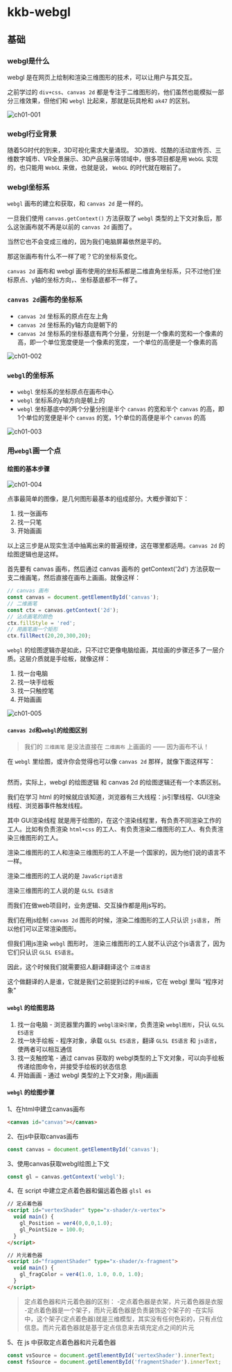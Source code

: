 # kkb-webgl

## 基础

### webgl是什么

webgl 是在网页上绘制和渲染三维图形的技术，可以让用户与其交互。

之前学过的 `div+css`、`canvas 2d` 都是专注于二维图形的，他们虽然也能模拟一部分三维效果，但他们和 `webgl` 比起来，那就是玩具枪和 `ak47` 的区别。

![ch01-001](assets/screenshots/ch01-001.jpg)

### webgl行业背景

随着5G时代的到来，3D可视化需求大量涌现。 3D游戏、炫酷的活动宣传页、三维数字城市、VR全景展示、3D产品展示等领域中，很多项目都是用 `WebGL` 实现的，也只能用 `WebGL` 来做，也就是说， `WebGL` 的时代就在眼前了。

### webgl坐标系

`webgl` 画布的建立和获取，和 `canvas 2d` 是一样的。

一旦我们使用 `canvas.getContext()` 方法获取了 `webgl` 类型的上下文对象后，那么这张画布就不再是以前的 `canvas 2d` 画图了。

当然它也不会变成三维的，因为我们电脑屏幕依然是平的。

那这张画布有什么不一样了呢？它的坐标系变化。

`canvas 2d` 画布和 webgl 画布使用的坐标系都是二维直角坐标系，只不过他们坐标原点、y轴的坐标方向，、坐标基底都不一样了。

### `canvas 2d`画布的坐标系

- `canvas 2d` 坐标系的原点在左上角
- `canvas 2d` 坐标系的y轴方向是朝下的
- `canvas 2d` 坐标系的坐标基底有两个分量，分别是一个像素的宽和一个像素的高，即一个单位宽度便是一个像素的宽度，一个单位的高便是一个像素的高

![ch01-002](assets/screenshots/ch01-002.png)

### `webgl`的坐标系

- `webgl` 坐标系的坐标原点在画布中心
- `webgl` 坐标系的y轴方向是朝上的
- `webgl` 坐标基底中的两个分量分别是半个 `canvas` 的宽和半个 `canvas` 的高，即1个单位的宽便是半个 `canvas` 的宽，1个单位的高便是半个 `canvas` 的高

![ch01-003](assets/screenshots/ch01-003.png)

### 用`webgl`画一个点

#### 绘图的基本步骤

![ch01-004](assets/screenshots/ch01-004.jpg)

点事最简单的图像，是几何图形最基本的组成部分。大概步骤如下：

1. 找一张画布
2. 找一只笔
3. 开始画画

以上这三步是从现实生活中抽离出来的普遍规律，这在哪里都适用。`canvas 2d` 的绘图逻辑也是这样。

首先要有 canvas 画布，然后通过 canvas 画布的 getContext('2d') 方法获取一支二维画笔，然后直接在画布上画画。就像这样：

```javascript
// canvas 画布
const canvas = document.getElementById('canvas');
// 二维画笔
const ctx = canvas.getContext('2d');
// 沾点画笔的颜色
ctx.fillStyle = 'red';
// 用画笔画一个矩形
ctx.fillRect(20,20,300,20);
```

`webgl` 的绘图逻辑亦是如此，只不过它更像电脑绘画，其绘画的步骤还多了一层介质。这层介质就是手绘板，就像这样：

1. 找一台电脑
2. 找一块手绘板
3. 找一只触控笔
4. 开始画画

![ch01-005](assets/screenshots/ch01-005.jpg)

#### `canvas 2d`和`webgl`的绘图区别

> 我们的 `三维画笔` 是没法直接在 `二维画布` 上画画的 —— 因为画布不认！

在 `webgl` 里绘图，或许你会觉得也可以像 `canvas 2d` 那样，就像下面这样写：

```javascript

```

然而，实际上，webgl 的绘图逻辑 和 canvas 2d 的绘图逻辑还有一个本质区别。

我们在学习 html 的时候就应该知道，浏览器有三大线程：js引擎线程、GUI渲染线程、浏览器事件触发线程。

其中 GUI渲染线程 就是用于绘图的，在这个渲染线程里，有负责不同渲染工作的工人。比如有负责渲染 `html+css` 的工人、有负责渲染二维图形的工人、有负责渲染三维图形的工人。

渲染二维图形的工人和渲染三维图形的工人不是一个国家的，因为他们说的语言不一样。

渲染二维图形的工人说的是 `JavaScript语言`

渲染三维图形的工人说的是 `GLSL ES语言`

而我们在做web项目时，业务逻辑、交互操作都是用js写的。

我们在用js绘制 `canvas 2d` 图形的时候，渲染二维图形的工人只认识 `js语言`， 所以他们可以正常渲染图形。

但我们用js渲染 `webgl` 图形时， 渲染三维图形的工人就不认识这个js语言了，因为它们只认识 `GLSL ES语言`。

因此，这个时候我们就需要招人翻译翻译这个 `三维语言`

这个做翻译的人是谁，它就是我们之前提到过的`手绘板`，它在 webgl 里叫 “程序对象”

#### `webgl` 的绘图思路

1. 找一台电脑 - 浏览器里内置的 `webgl渲染引擎`，负责渲染 `webgl图形`，只认 `GLSL ES语言`
2. 找一块手绘板 - 程序对象，承载 `GLSL ES语言`，翻译 `GLSL ES语言` 和 `js语言`，使两者可以相互通信
3. 找一支触控笔 - 通过 canvas 获取的 webgl类型的上下文对象，可以向手绘板传递绘图命令，并接受手绘板的状态信息
4. 开始画画 - 通过 webgl 类型的上下文对象，用js画画

#### `webgl` 的绘图步骤

1、在html中建立canvas画布

```html
<canvas id="canvas"></canvas>
```

2、在js中获取canvas画布

```js
const canvas = document.getElementById('canvas');
```

3、使用canvas获取webgl绘图上下文

```js
const gl = canvas.getContext('webgl');
```

4、在 script 中建立定点着色器和偏远着色器 `glsl es`

```html
// 定点着色器
<script id="vertexShader" type="x-shader/x-vertex">
  void main() {
    gl_Position = ver4(0,0,0,1.0);
    gl_PointSize = 100.0;
  }
</script>

// 片元着色器
<script id="fragmentShader" type="x-shader/x-fragment">
  void main() {
    gl_fragColor = ver4(1.0, 1.0, 0.0, 1.0);
  }
</script>
```

> 定点着色器和片元着色器的区别：
> -定点着色器是衣架，片元着色器是衣服
> -定点着色器是一个架子，而片元着色器是负责装饰这个架子的
> -在实际中，这个架子(定点着色器)就是三维模型，其实没有任何色彩的，只有点位信息。而片元着色器就是基于定点信息来去填充定点之间的片元

5、在 js 中获取定点着色器和片元着色器

```js
const vsSource = document.getElementById('vertexShader').innerText;
const fsSource = document.getElementById('fragmentShader').innerText;
```
